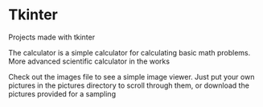 # Tkinter
Projects made with tkinter

The calculator is a simple calculator for calculating basic math problems. More advanced scientific calculator in the works

Check out the images file to see a simple image viewer. Just put your own pictures in the pictures directory to scroll through them, or download the pictures provided for a sampling
